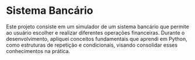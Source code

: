 # Sistema Bancário
Este projeto consiste em um simulador de um sistema bancário que permite ao usuário escolher e realizar diferentes operações financeiras. Durante o desenvolvimento, apliquei conceitos fundamentais que aprendi em Python, como estruturas de repetição e condicionais, visando consolidar esses conhecimentos na prática.

 
